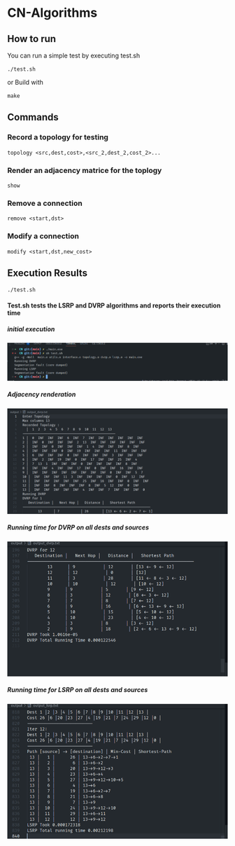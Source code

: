 # CN-Algorithms

## How to run

You can run a simple test by executing test.sh

```
./test.sh
```

or
Build with

```
make
```

## Commands

### Record a topology for testing

```
topology <src,dest,cost>,<src_2,dest_2,cost_2>...
```

### Render an adjacency matrice for the toplogy

```
show 
```

### Remove a connection

```
remove <start,dst>
```

### Modify a connection

```
modify <start,dst,new_cost>
```

## Execution Results

```
./test.sh
```

#### Test.sh tests the LSRP and DVRP algorithms and reports their execution time

##### initial execution

<img alt="alt_text" src="images/run.png"/>

##### Adjacency renderation

<img alt="alt_text" src="images/show.png"/>

##### Running time for DVRP on all dests and sources

<img alt="alt_text" src="images/DVRP_out.png"/>

##### Running time for LSRP on all dests and sources

<img alt="alt_text" src="images/LSRP_out.png"/>

